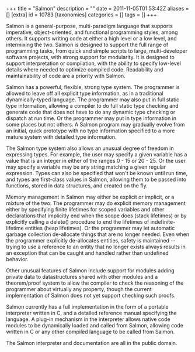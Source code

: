 +++
title = "Salmon"
description = ""
date = 2011-11-05T01:53:42Z
aliases = []
[extra]
id = 10783
[taxonomies]
categories = []
tags = []
+++


Salmon is a general-purpose, multi-paradigm language that supports imperative, object-oriented, and functional programming styles, among others.  It supports writing code at either a high level or a low level, and intermixing the two.  Salmon is designed to support the full range of programming tasks, from quick and simple scripts to large, multi-developer software projects, with strong support for modularity.  It is designed to support interpretation or compilation, with the ability to specify low-level details where needed to optimize compiled code.  Readability and maintainability of code are a priority with Salmon.

Salmon has a powerful, flexible, strong type system.  The programmer is allowed to leave off all explicit type information, as in a traditional dynamically-typed language.  The programmer may also put in full static type information, allowing a compiler to do full static type checking and generate code that does not have to do any dynamic type checking or dispatch at run time.  Or the programmer may put in type information in some places but not others.  A Salmon program may gradually evolve from an initial, quick prototype with no type information specified to a more mature system with detailed type information.

The Salmon type system also allows an unusual degree of freedom in expressing types.  For example, the user may specify a given variable has a value that is an integer in either of the ranges 0 - 15 or 20 - 25.  Or the user may specify a variable may be any string matching a given regular expression.  Types can also be specified that won't be known until run time, and types are first-class values in Salmon, allowing them to be passed into functions, stored in data structures, and created on the fly.

Memory management in Salmon may either be explicit or implicit, or a mixture of the two.  The programmer may do explicit memory management either by specifying finite lifetimes for scoped variables and other declarations that implicitly end when the scope does (stack lifetimes) or by explicitly calling a delete() procedure to end the lifetimes of indefinite-lifetime entities (heap lifetimes).  Or the programmer may let automatic garbage collection de-allocate things that are no longer needed.  Even when the programmer explicitly de-allocates entities, safety is maintained -- trying to use a reference to an entity that no longer exists always results in an exception that can be caught and handled rather than undefined behavior.

Other unusual features of Salmon include support for modules adding private data to datastructures shared with other modules and a theorem/proof system to allow the compiler to check the reasoning of the programmer about virtually any property, though the current implementation of Salmon does not yet support checking such proofs.

Salmon currently has a full implementation in the form of a portable interpreter written in C, and a detailed reference manual specifying the language.  A plug-in mechanism in the interpreter allows native code modules to be dynamically loaded and called from Salmon, allowing code written in C or any other compiled language to be called from Salmon.

The Salmon interpreter and documentation are all in the public domain.
